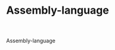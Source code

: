 # Assembly-language
# <h1 align="center">
  <br>
  Assembly-language
  <br>
  <a href="https://www.supinfo.com/articles/resources/227993/4449/2.png"></a>

</h1>


